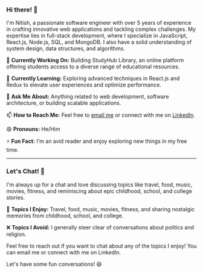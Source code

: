 ### Hi there! 👋

I'm Nitish, a passionate software engineer with over 5 years of experience in crafting innovative web applications and tackling complex challenges. My expertise lies in full-stack development, where I specialize in JavaScript, React.js, Node.js, SQL, and MongoDB. I also have a solid understanding of system design, data structures, and algorithms.

🔭 **Currently Working On:** Building StudyHub Library, an online platform offering students access to a diverse range of educational resources.

🌱 **Currently Learning:** Exploring advanced techniques in React.js and Redux to elevate user experiences and optimize performance.

💬 **Ask Me About:** Anything related to web development, software architecture, or building scalable applications.

📫 **How to Reach Me:** Feel free to [email me](mailto:knitish123@gmail.com) or connect with me on [LinkedIn](https://www.linkedin.com/in/nitish166).

😄 **Pronouns:** He/Him

⚡ **Fun Fact:** I'm an avid reader and enjoy exploring new things in my free time.

---

### Let's Chat! 👋

I'm always up for a chat and love discussing topics like travel, food, music, movies, fitness, and reminiscing about epic childhood, school, and college stories.

🚀 **Topics I Enjoy:** Travel, food, music, movies, fitness, and sharing nostalgic memories from childhood, school, and college.

❌ **Topics I Avoid:** I generally steer clear of conversations about politics and religion.

Feel free to reach out if you want to chat about any of the topics I enjoy! You can email me or connect with me on LinkedIn.

Let's have some fun conversations! 😄


